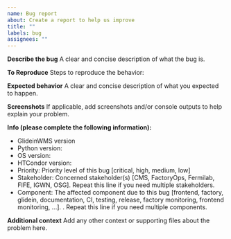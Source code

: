 ```yaml
---
name: Bug report
about: Create a report to help us improve
title: ""
labels: bug
assignees: ""
---
```


**Describe the bug**
A clear and concise description of what the bug is.

**To Reproduce**
Steps to reproduce the behavior:

**Expected behavior**
A clear and concise description of what you expected to happen.

**Screenshots**
If applicable, add screenshots and/or console outputs to help explain your problem.

**Info (please complete the following information):**

-   GlideinWMS version
-   Python version:
-   OS version:
-   HTCondor version:
-   Priority: Priority level of this bug [critical, high, medium, low]
-   Stakeholder: Concerned stakeholder(s) [CMS, FactoryOps, Fermilab, FIFE, IGWN, OSG]. Repeat this line if you need multiple stakeholders.
-   Component: The affected component due to this bug [frontend, factory, glidein, documentation, CI, testing, release, factory monitoring, frontend monitoring, ...]. . Repeat this line if you need multiple components.

**Additional context**
Add any other context or supporting files about the problem here.
